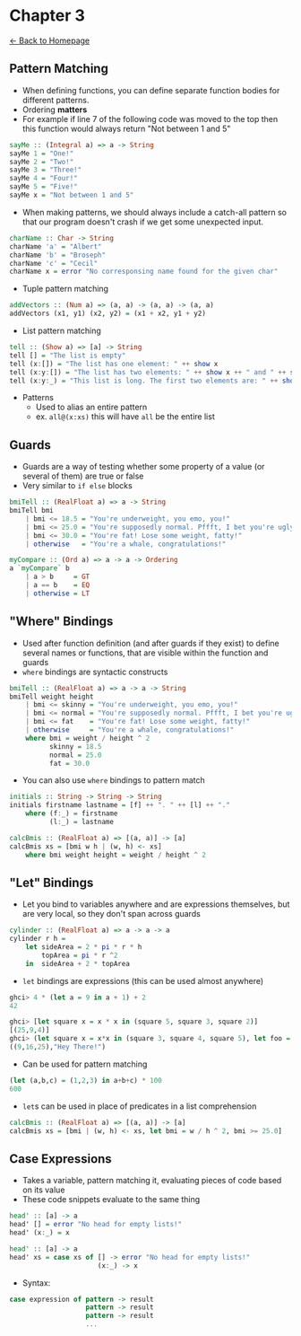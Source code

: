 # Chapter 3
[<- Back to Homepage](../../index.md)

## Pattern Matching
- When defining functions, you can define separate function bodies for different patterns.
- Ordering **matters**
- For example if line 7 of the following code was moved to the top then this function would always return "Not between 1 and 5"
```haskell
sayMe :: (Integral a) => a -> String
sayMe 1 = "One!"
sayMe 2 = "Two!"
sayMe 3 = "Three!"
sayMe 4 = "Four!"
sayMe 5 = "Five!"
sayMe x = "Not between 1 and 5"
```

- When making patterns, we should always include a catch-all pattern so that our program doesn't crash if we get some unexpected input.
```haskell
charName :: Char -> String
charName 'a' = "Albert"
charName 'b' = "Broseph"
charName 'c' = "Cecil"
charName x = error "No corresponsing name found for the given char"
```

- Tuple pattern matching
```haskell
addVectors :: (Num a) => (a, a) -> (a, a) -> (a, a)
addVectors (x1, y1) (x2, y2) = (x1 + x2, y1 + y2)
```

- List pattern matching
```haskell
tell :: (Show a) => [a] -> String
tell [] = "The list is empty"
tell (x:[]) = "The list has one element: " ++ show x
tell (x:y:[]) = "The list has two elements: " ++ show x ++ " and " ++ show y
tell (x:y:_) = "This list is long. The first two elements are: " ++ show x ++ " and " ++ show y
```

- Patterns
	- Used to alias an entire pattern
	- ex. `all@(x:xs)` this will have `all` be the entire list

## Guards
- Guards are a way of testing whether some property of a value (or several of them) are true or false
- Very similar to `if else` blocks
```haskell
bmiTell :: (RealFloat a) => a -> String
bmiTell bmi
    | bmi <= 18.5 = "You're underweight, you emo, you!"
    | bmi <= 25.0 = "You're supposedly normal. Pffft, I bet you're ugly!"
    | bmi <= 30.0 = "You're fat! Lose some weight, fatty!"
    | otherwise   = "You're a whale, congratulations!"
```
```haskell
myCompare :: (Ord a) => a -> a -> Ordering
a `myCompare` b
    | a > b     = GT
    | a == b    = EQ
    | otherwise = LT
```

## "Where" Bindings
- Used after function definition (and after guards if they exist) to define several names or functions, that are visible within the function and guards
- `where` bindings are syntactic constructs
```haskell
bmiTell :: (RealFloat a) => a -> a -> String
bmiTell weight height
    | bmi <= skinny = "You're underweight, you emo, you!"
    | bmi <= normal = "You're supposedly normal. Pffft, I bet you're ugly!"
    | bmi <= fat    = "You're fat! Lose some weight, fatty!"
    | otherwise     = "You're a whale, congratulations!"
    where bmi = weight / height ^ 2
          skinny = 18.5
          normal = 25.0
          fat = 30.0
```

- You can also use `where` bindings to pattern match
```haskell
initials :: String -> String -> String
initials firstname lastname = [f] ++ ". " ++ [l] ++ "."
    where (f:_) = firstname
          (l:_) = lastname
```
```haskell
calcBmis :: (RealFloat a) => [(a, a)] -> [a]
calcBmis xs = [bmi w h | (w, h) <- xs]
    where bmi weight height = weight / height ^ 2
```

## "Let" Bindings
- Let you bind to variables anywhere and are expressions themselves, but are very local, so they don't span across guards
```haskell
cylinder :: (RealFloat a) => a -> a -> a
cylinder r h =
    let sideArea = 2 * pi * r * h
        topArea = pi * r ^2
    in  sideArea + 2 * topArea
```

- `let` bindings are expressions (this can be used almost anywhere)
```haskell
ghci> 4 * (let a = 9 in a + 1) + 2
42
```
```haskell
ghci> [let square x = x * x in (square 5, square 3, square 2)]
[(25,9,4)]
ghci> (let square x = x*x in (square 3, square 4, square 5), let foo = "Hey"; bar = " There!" in foo ++ bar)
((9,16,25),"Hey There!")
```

- Can be used for pattern matching
```haskell
(let (a,b,c) = (1,2,3) in a+b+c) * 100
600
```

- `let`s can be used in place of predicates in a list comprehension
```haskell
calcBmis :: (RealFloat a) => [(a, a)] -> [a]
calcBmis xs = [bmi | (w, h) <- xs, let bmi = w / h ^ 2, bmi >= 25.0]
```

## Case Expressions
- Takes a variable, pattern matching it, evaluating pieces of code based on its value
- These code snippets evaluate to the same thing
```haskell
head' :: [a] -> a
head' [] = error "No head for empty lists!"
head' (x:_) = x
```
```haskell
head' :: [a] -> a
head' xs = case xs of [] -> error "No head for empty lists!"
                      (x:_) -> x
```
- Syntax:
```haskell
case expression of pattern -> result
                   pattern -> result
                   pattern -> result
                   ...
```


